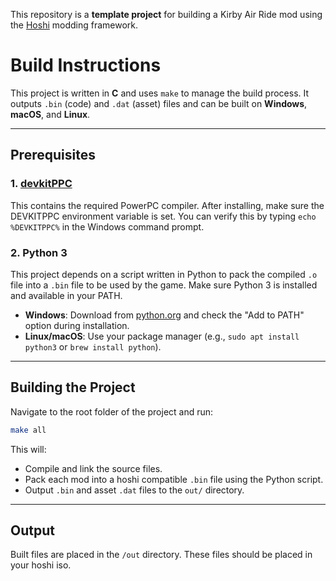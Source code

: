 This repository is a **template project** for building a Kirby Air Ride mod using the [Hoshi](https://github.com/UnclePunch/hoshi) modding framework.

# Build Instructions

This project is written in **C** and uses `make` to manage the build process. It outputs `.bin` (code) and `.dat` (asset) files and can be built on **Windows**, **macOS**, and **Linux**.

---

## Prerequisites

### 1. **[devkitPPC](https://devkitpro.org/wiki/Getting_Started)** 

This contains the required PowerPC compiler. After installing, make sure the DEVKITPPC environment variable is set. You can verify this by typing `echo %DEVKITPPC%` in the Windows command prompt.

### 2. **Python 3**

This project depends on a script written in Python to pack the compiled `.o` file into a `.bin` file to be used by the game. Make sure Python 3 is installed and available in your PATH.

* **Windows**: Download from [python.org](https://www.python.org/downloads/) and check the "Add to PATH" option during installation.
* **Linux/macOS**: Use your package manager (e.g., `sudo apt install python3` or `brew install python`).

---

## Building the Project

Navigate to the root folder of the project and run:

```bash
make all
```

This will:

* Compile and link the source files.
* Pack each mod into a hoshi compatible `.bin` file using the Python script.
* Output `.bin` and asset `.dat` files to the `out/` directory.

---

## Output

Built files are placed in the `/out` directory. These files should be placed in your hoshi iso.
